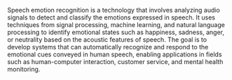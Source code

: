 Speech emotion recognition is a technology that involves analyzing audio signals to detect and classify the emotions expressed in speech. It uses techniques from signal processing, machine learning, and natural language processing to identify emotional states such as happiness, sadness, anger, or neutrality based on the acoustic features of speech. The goal is to develop systems that can automatically recognize and respond to the emotional cues conveyed in human speech, enabling applications in fields such as human-computer interaction, customer service, and mental health monitoring.
